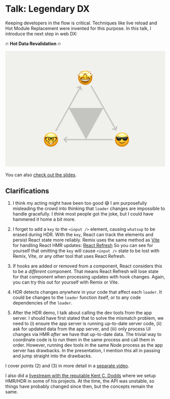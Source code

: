 # Talk: Legendary DX

Keeping developers in the flow is critical.
Techniques like live reload and Hot Module Replacement were invented for this purpose.
In this talk, I introduce the next step in web DX:

🔥 **Hot Data Revalidation** 🔥

[![A triforce symbol with 🤩 on top corner, 🤓 on left corner, and 😎 on right corner](./images/thumbnail.webp)](https://www.youtube.com/watch?v=79M4vYZi-po)

You can also [check out the slides](https://slides.com/pcattori/legendary-dx).

## Clarifications

1. I think my acting might have been too good 😅
   I am purposefully misleading the crowd into thinking that `loader` changes are impossible to handle gracefully.
   I _think_ most people got the joke, but I could have hammered it home a bit more.

2. I forget to add a `key` to the `<input />` element, causing `whatsup` to be erased during HDR.
   With the `key`, React can track the elements and persist React state more reliably.
   Remix uses the same method as [Vite](https://vitejs.dev/) for handling React HMR updates: [React Refresh](https://github.com/facebook/react/issues/16604#issuecomment-528663101)
   So you can see for yourself that omitting the `key` will cause `<input />` state to be lost with Remix, Vite, or any other tool that uses React Refresh.

3. If hooks are added or removed from a component, React considers this to be a _different_ component.
   That means React Refresh will lose state for that component when processing updates with hook changes.
   Again, you can try this out for yourself with Remix or Vite.

4. HDR detects changes _anywhere_ in your code that affect each `loader`.
   It could be changes to the `loader` function itself, or to any code dependencies of the `loader`.

5. After the HDR demo, I talk about calling the dev tools from the app server.
   I should have first stated that to solve the mismatch problem, we need to (i) ensure the app server is running up-to-date server code, (ii) ask for updated data from the app server, and (iii) only process UI changes via HMR _after_ we have that up-to-date data.
   The trivial way to coordinate code is to run them in the same process and call them in order.
   However, running dev tools in the same Node process as the app server has drawbacks.
   In the presentation, I mention this all in passing and jump straight into the drawbacks.

I cover points (2) and (3) in more detail in a [separate video](https://www.youtube.com/watch?v=S_84Ty2sFfM).

I also did a [livestream with the reputable Kent C. Dodds](https://www.youtube.com/watch?v=IjE18rXpp9Q) where we setup HMR/HDR in some of his projects.
At the time, the API was unstable, so things have probably changed since then, but the concepts remain the same.
